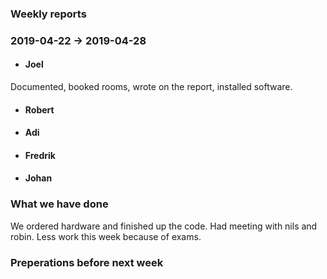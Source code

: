 ### Weekly reports
### 2019-04-22 -> 2019-04-28

* #### Joel
Documented, booked rooms, wrote on the report, installed software.

* #### Robert

* #### Adi

* #### Fredrik

* #### Johan

### What we have done
We ordered hardware and finished up the code. Had meeting with nils and robin. Less work this week because of exams.

### Preperations before next week
